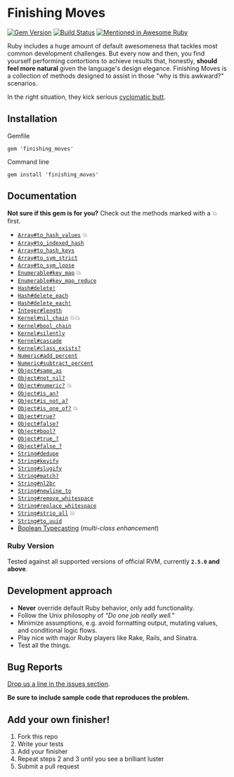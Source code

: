 # Finishing Moves
[![Gem Version](https://badge.fury.io/rb/finishing_moves.svg)](https://rubygems.org/gems/finishing_moves)
[![Build Status](https://travis-ci.org/forgecrafted/finishing_moves.svg?branch=master)](https://travis-ci.org/forgecrafted/finishing_moves)
[![Mentioned in Awesome Ruby](https://awesome.re/mentioned-badge.svg)](https://github.com/markets/awesome-ruby)

Ruby includes a huge amount of default awesomeness that tackles most common development challenges. But every now and then, you find yourself performing contortions to achieve results that, honestly, **should feel more natural** given the language's design elegance. Finishing Moves is a collection of methods designed to assist in those "why is this awkward?" scenarios.

In the right situation, they kick serious [cyclomatic butt](https://en.wikipedia.org/wiki/Cyclomatic_complexity).

## Installation

Gemfile
```
gem 'finishing_moves'
```

Command line
```
gem install 'finishing_moves'
```

## Documentation

**Not sure if this gem is for you?** Check out the methods marked with a :boom: first.

  - [`Array#to_hash_values`](https://github.com/forgecrafted/finishing_moves/wiki/Array#arrayto_hash_values) :boom:
  - [`Array#to_indexed_hash`](https://github.com/forgecrafted/finishing_moves/wiki/Array#arrayto_indexed_hash)
  - [`Array#to_hash_keys`](https://github.com/forgecrafted/finishing_moves/wiki/Array#arrayto_hash_keys)
  - [`Array#to_sym_strict`](https://github.com/forgecrafted/finishing_moves/wiki/Array#arrayto_sym_strict)
  - [`Array#to_sym_loose`](https://github.com/forgecrafted/finishing_moves/wiki/Array#arrayto_sym_loose)
  - [`Enumerable#key_map`](https://github.com/forgecrafted/finishing_moves/wiki/Enumerable#enumerablekey_map) :boom:
  - [`Enumerable#key_map_reduce`](https://github.com/forgecrafted/finishing_moves/wiki/Enumerable#enumerablekey_map_reduce)
  - [`Hash#delete!`](https://github.com/forgecrafted/finishing_moves/wiki/Hash#hashdelete)
  - [`Hash#delete_each`](https://github.com/forgecrafted/finishing_moves/wiki/Hash#hashdelete_each)
  - [`Hash#delete_each!`](https://github.com/forgecrafted/finishing_moves/wiki/Hash#hashdelete_each-1)
  - [`Integer#length`](https://github.com/forgecrafted/finishing_moves/wiki/Numeric#integerlength)
  - [`Kernel#nil_chain`](https://github.com/forgecrafted/finishing_moves/wiki/Kernel#kernelnil_chain) :boom::boom:
  - [`Kernel#bool_chain`](https://github.com/forgecrafted/finishing_moves/wiki/Kernel#kernelbool_chain)
  - [`Kernel#silently`](https://github.com/forgecrafted/finishing_moves/wiki/Kernel#kernelsilently)
  - [`Kernel#cascade`](https://github.com/forgecrafted/finishing_moves/wiki/Kernel#kernelcascade)
  - [`Kernel#class_exists?`](https://github.com/forgecrafted/finishing_moves/wiki/Kernel#kernelclass_exists)
  - [`Numeric#add_percent`](https://github.com/forgecrafted/finishing_moves/wiki/Numeric#numericadd_percent)
  - [`Numeric#subtract_percent`](https://github.com/forgecrafted/finishing_moves/wiki/Numeric#numericsubtract_percent)
  - [`Object#same_as`](https://github.com/forgecrafted/finishing_moves/wiki/Object#objectsame_as)
  - [`Object#not_nil?`](https://github.com/forgecrafted/finishing_moves/wiki/Object#objectnot_nil)
  - [`Object#numeric?`](https://github.com/forgecrafted/finishing_moves/wiki/Object#objectnumeric) :boom:
  - [`Object#is_an?`](https://github.com/forgecrafted/finishing_moves/wiki/Object#objectis_an)
  - [`Object#is_not_a?`](https://github.com/forgecrafted/finishing_moves/wiki/Object#objectis_not_a)
  - [`Object#is_one_of?`](https://github.com/forgecrafted/finishing_moves/wiki/Object#objectis_one_of) :boom:
  - [`Object#true?`](https://github.com/forgecrafted/finishing_moves/wiki/Object#objecttruefalsebool)
  - [`Object#false?`](https://github.com/forgecrafted/finishing_moves/wiki/Object#objecttruefalsebool)
  - [`Object#bool?`](https://github.com/forgecrafted/finishing_moves/wiki/Object#objecttruefalsebool)
  - [`Object#true_?`](https://github.com/forgecrafted/finishing_moves/wiki/Object#objecttrue_-objectfalse_)
  - [`Object#false_?`](https://github.com/forgecrafted/finishing_moves/wiki/Object#objecttrue_-objectfalse_)
  - [`String#dedupe`](https://github.com/forgecrafted/finishing_moves/wiki/String#stringdedupe)
  - [`String#keyify`](https://github.com/forgecrafted/finishing_moves/wiki/String#stringkeyify)
  - [`String#slugify`](https://github.com/forgecrafted/finishing_moves/wiki/String#stringslugify)
  - [`String#match?`](https://github.com/forgecrafted/finishing_moves/wiki/String#stringmatch)
  - [`String#nl2br`](https://github.com/forgecrafted/finishing_moves/wiki/String#stringnl2br)
  - [`String#newline_to`](https://github.com/forgecrafted/finishing_moves/wiki/String#stringnewline_to)
  - [`String#remove_whitespace`](https://github.com/forgecrafted/finishing_moves/wiki/String#stringremove_whitespace)
  - [`String#replace_whitespace`](https://github.com/forgecrafted/finishing_moves/wiki/String#stringreplace_whitespace)
  - [`String#strip_all`](https://github.com/forgecrafted/finishing_moves/wiki/String#stringstrip_all) :boom:
  - [`String#to_uuid`](https://github.com/forgecrafted/finishing_moves/wiki/String#stringto_uuid)
  - [Boolean Typecasting](https://github.com/forgecrafted/finishing_moves/wiki/Boolean-Typecasting) (*multi-class enhancement*)

### Ruby Version

Tested against all supported versions of official RVM, currently **`2.5.0` and above**.

## Development approach

- **Never** override default Ruby behavior, only add functionality.
- Follow the Unix philosophy of *"Do one job really well."*
- Minimize assumptions, e.g. avoid formatting output, mutating values, and conditional logic flows.
- Play nice with major Ruby players like Rake, Rails, and Sinatra.
- Test all the things.

## Bug Reports

[Drop us a line in the issues section](https://github.com/forgecrafted/finishing_moves/issues).

**Be sure to include sample code that reproduces the problem.**

## Add your own finisher!

1. Fork this repo
2. Write your tests
3. Add your finisher
4. Repeat steps 2 and 3 until you see a brilliant luster
5. Submit a pull request

